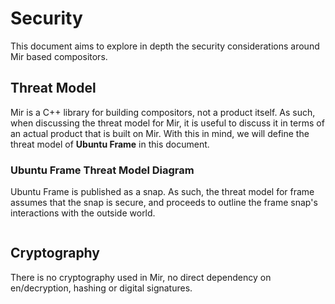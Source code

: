 # Security
This document aims to explore in depth the security considerations around Mir
based compositors.

## Threat Model
Mir is a C++ library for building compositors, not a product itself. As such,
when discussing the threat model for Mir, it is useful to discuss it in terms
of an actual product that is built on Mir. With this in mind, we will define
the threat model of **Ubuntu Frame** in this document.

### Ubuntu Frame Threat Model Diagram
Ubuntu Frame is published as a snap. As such, the threat model for frame assumes
that the snap is secure, and proceeds to outline the frame snap's interactions
with the outside world.

```{mermaid} ubuntu_frame_threat_model.mmd
```

## Cryptography
There is no cryptography used in Mir, no direct dependency on en/decryption,
hashing or digital signatures.
